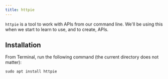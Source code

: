```yaml
---
title: httpie
---
```


`httpie` is a tool to work with APIs from our command line. We'll be using this
when we start to learn to use, and to create, APIs.

## Installation

From Terminal, run the following command (the current directory does not
matter):

```shell
sudo apt install httpie
```
